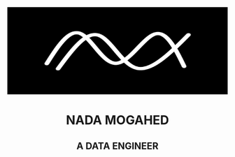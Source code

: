 
<img src="https://github.com/nadamogahed/nadamogahed/blob/main/logo.png" alt="My Logo" width="100%" height="200">
<h1 align="center" color= "blue"> NADA MOGAHED</h1>
<h2 align="center"> A DATA ENGINEER </h2>
<!--
**nadamogahed/nadamogahed** is a ✨ _special_ ✨ repository because its `README.md` (this file) appears on your GitHub profile.

Here are some ideas to get you started:

- 🔭 I’m currently working on ...
- 🌱 I’m currently learning ...
- 👯 I’m looking to collaborate on ...
- 🤔 I’m looking for help with ...
- 💬 Ask me about ...
- 📫 How to reach me: ...
- 😄 Pronouns: ...
- ⚡ Fun fact: ...
-->
